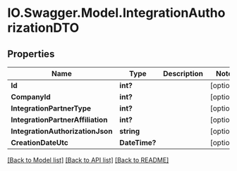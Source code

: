 # IO.Swagger.Model.IntegrationAuthorizationDTO
## Properties

Name | Type | Description | Notes
------------ | ------------- | ------------- | -------------
**Id** | **int?** |  | [optional] 
**CompanyId** | **int?** |  | [optional] 
**IntegrationPartnerType** | **int?** |  | [optional] 
**IntegrationPartnerAffiliation** | **int?** |  | [optional] 
**IntegrationAuthorizationJson** | **string** |  | [optional] 
**CreationDateUtc** | **DateTime?** |  | [optional] 

[[Back to Model list]](../README.md#documentation-for-models) [[Back to API list]](../README.md#documentation-for-api-endpoints) [[Back to README]](../README.md)

